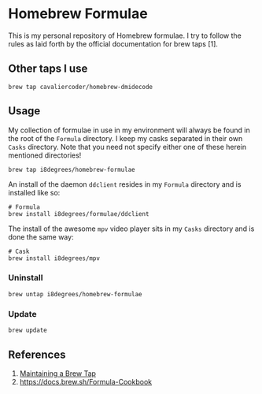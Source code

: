 # Homebrew Formulae

This is my personal repository of Homebrew formulae. I try to follow the 
rules as laid forth by the official documentation for brew taps [1].

## Other taps I use

```shell
brew tap cavaliercoder/homebrew-dmidecode
```

## Usage

My collection of formulae in use in my environment will always be found 
in the root of the `Formula` directory. I keep my casks separated in their 
own `Casks` directory. Note that you need not specify either one of these 
herein mentioned directories!

```shell
brew tap i8degrees/homebrew-formulae
```

An install of the daemon `ddclient` resides in my `Formula` directory and 
is installed like so:

```shell
# Formula
brew install i8degrees/formulae/ddclient
```

The install of the awesome `mpv` video player sits in my `Casks` directory 
and is done the same way:

```shell
# Cask
brew install i8degrees/mpv
```

### Uninstall

```shell
brew untap i8degrees/homebrew-formulae
```

### Update

```shell
brew update
```

## References

1. [Maintaining a Brew Tap](https://github.com/Homebrew/brew/blob/master/share/doc/homebrew/How-to-Create-and-Maintain-a-Tap.md)
1. <https://docs.brew.sh/Formula-Cookbook>
